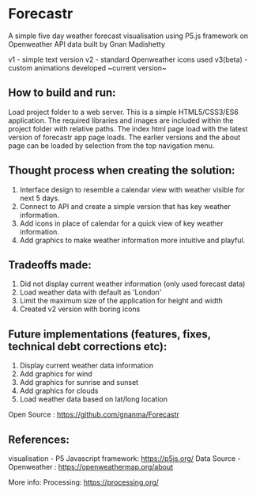 # Forecastr
A simple five day weather forecast visualisation using P5.js framework on Openweather API data built by Gnan Madishetty

v1 - simple text version
v2 - standard Openweather icons used
v3(beta) - custom animations developed ~current version~


How to build and run:
---------------------
Load project folder to a web server. This is a simple HTML5/CSS3/ES6 application. The required libraries and images are included within the project folder with relative paths.
The index html page load with the latest version of forecastr app page loads. The earlier versions and the about page can be loaded by selection from the top navigation menu.

Thought process when creating the solution:
-------------------------------------------
1. Interface design to resemble a calendar view with weather visible for next 5 days.
2. Connect to API and create a simple version that has key weather information.
3. Add icons in place of calendar for a quick view of key weather information.
4. Add graphics to make weather information more intuitive and playful.

Tradeoffs made:
---------------
1. Did not display current weather information (only used forecast data)
2. Load weather data with default as 'London'
3. Limit the maximum size of the application for height and width
4. Created v2 version with boring icons  

Future implementations (features, fixes, technical debt corrections etc):
-------------------------------------------------------------------------
1. Display current weather data information
2. Add graphics for wind
3. Add graphics for sunrise and sunset  
3. Add graphics for clouds
4. Load weather data based on lat/long location

Open Source : https://github.com/gnanma/Forecastr

References:
-----------
visualisation - P5 Javascript framework: https://p5js.org/
Data Source - Openweather : https://openweathermap.org/about

More info:
Processing: https://processing.org/
